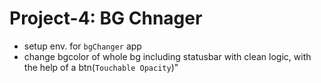 # Project-4: BG Chnager
- setup env. for `bgChanger` app
- change bgcolor of whole bg including statusbar with clean logic, with the help of a btn(`Touchable Opacity`)"